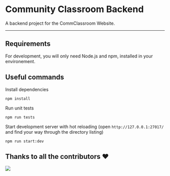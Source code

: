 # Community Classroom Backend

A backend project for the CommClassroom Website.

---

## Requirements

For development, you will only need Node.js and npm, installed in your environement.

## Useful commands

Install dependencies

    npm install

Run unit tests

    npm run tests

Start development server with hot reloading (open `http://127.0.0.1:27017/` and find your way through the directory listing)

    npm run start:dev

## Thanks to all the contributors ❤️

<a href = "https://github.com/commclassroom/commclassroomBackend/graphs/contributors">
  <img src = "https://contrib.rocks/image?repo=commclassroom/commclassroomBackend"/>
</a>
